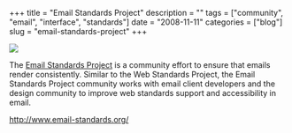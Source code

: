 +++
title = "Email Standards Project"
description = ""
tags = ["community", "email", "interface", "standards"]
date = "2008-11-11"
categories = ["blog"]
slug = "email-standards-project"
+++



  <div class="notebook-screenshot"><a href="http://www.email-standards.org/"><img src="//konigi.com/media/bluga/wt491a17f102c8c.jpg"/></a></div><p>The <a href="http://www.email-standards.org/">Email Standards Project</a> is a community effort to ensure that emails render consistently. Similar to the Web Standards Project, the Email Standards Project community works with email client developers and the design community to improve web standards support and accessibility in email.</p>
    
  <a href="http://www.email-standards.org/">http://www.email-standards.org/</a>
